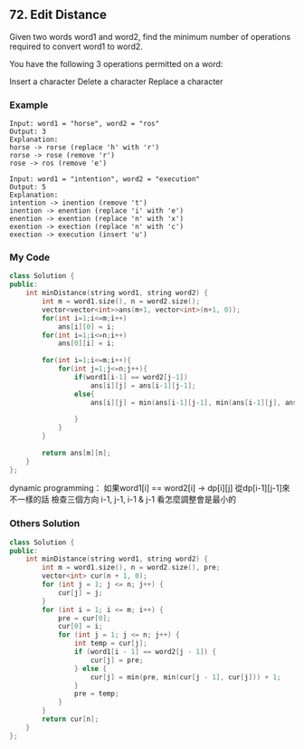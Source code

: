 ## 72. Edit Distance

Given two words word1 and word2, find the minimum number of operations required to convert word1 to word2.

You have the following 3 operations permitted on a word:

Insert a character
Delete a character
Replace a character

### Example
```
Input: word1 = "horse", word2 = "ros"
Output: 3
Explanation: 
horse -> rorse (replace 'h' with 'r')
rorse -> rose (remove 'r')
rose -> ros (remove 'e')

Input: word1 = "intention", word2 = "execution"
Output: 5
Explanation: 
intention -> inention (remove 't')
inention -> enention (replace 'i' with 'e')
enention -> exention (replace 'n' with 'x')
exention -> exection (replace 'n' with 'c')
exection -> execution (insert 'u')
```

### My Code
```c++
class Solution {
public:
    int minDistance(string word1, string word2) {
        int m = word1.size(), n = word2.size();
        vector<vector<int>>ans(m+1, vector<int>(n+1, 0));
        for(int i=1;i<=m;i++)
            ans[i][0] = i;
        for(int i=1;i<=n;i++)
            ans[0][i] = i;
        
        for(int i=1;i<=m;i++){
            for(int j=1;j<=n;j++){
                if(word1[i-1] == word2[j-1])
                    ans[i][j] = ans[i-1][j-1];
                else{
                    ans[i][j] = min(ans[i-1][j-1], min(ans[i-1][j], ans[i][j-1]))+1;
                    
                }
            }
        }
        
        return ans[m][n];
    }
};
```
dynamic programming：
如果word1[i] == word2[i] -> dp[i][j] 從dp[i-1][j-1]來
不一樣的話 檢查三個方向 i-1, j-1, i-1 & j-1
看怎麼調整會是最小的

### Others Solution
```c++
class Solution {
public:
    int minDistance(string word1, string word2) {
        int m = word1.size(), n = word2.size(), pre;
        vector<int> cur(n + 1, 0);
        for (int j = 1; j <= n; j++) {
            cur[j] = j;
        }
        for (int i = 1; i <= m; i++) {
            pre = cur[0];
            cur[0] = i;
            for (int j = 1; j <= n; j++) {
                int temp = cur[j];
                if (word1[i - 1] == word2[j - 1]) {
                    cur[j] = pre;
                } else {
                    cur[j] = min(pre, min(cur[j - 1], cur[j])) + 1;
                }
                pre = temp;
            }
        }
        return cur[n];
    }
};
```

